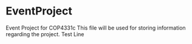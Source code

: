 # EventProject
Event Project for COP4331c
This file will be used for storing information regarding the project.
Test Line
